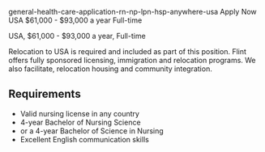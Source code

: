 general-health-care-application-rn-np-lpn-hsp-anywhere-usa
Apply Now
USA
$61,000 - $93,000 a year
Full-time


USA, $61,000 - $93,000 a year, Full-time

Relocation to USA is required and included as part of this position. Flint offers fully sponsored licensing, immigration and relocation programs. We also facilitate, relocation housing and community integration.

## Requirements

- Valid nursing license in any country
- 4-year Bachelor of Nursing Science
- or a 4-year Bachelor of Science in Nursing
- Excellent English communication skills

